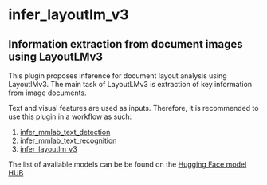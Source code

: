 # infer_layoutlm_v3

## Information extraction from document images using LayoutLMv3

This plugin proposes inference for document layout analysis using LayoutlMv3. The main task of LayoutLMv3 is extraction of key information from image documents.

Text and visual features are used as inputs. Therefore, it is recommended to use this plugin in a workflow as such: 
1. [infer_mmlab_text_detection](https://github.com/Ikomia-hub/infer_mmlab_text_detection)
2. [infer_mmlab_text_recognition](https://github.com/Ikomia-hub/infer_mmlab_text_recognition)
3. [infer_layoutlm_v3](https://github.com/Ikomia-hub/infer_layoutlm_v3)


The list of available models can be be found on the [Hugging Face model HUB](https://huggingface.co/models?sort=downloads&search=LayoutLMv3)